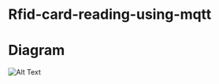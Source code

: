 # Rfid-card-reading-using-mqtt
# Diagram
![Alt Text](https://i1.wp.com/miliohm.com/wp-content/uploads/2020/07/wiring-1.jpg?resize=1024%2C564&ssl=1)

